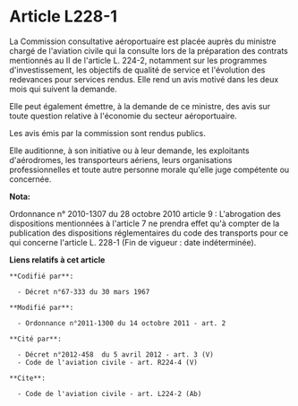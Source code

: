 # Article L228-1

La Commission consultative aéroportuaire est placée auprès du ministre chargé de l'aviation civile qui la consulte lors de la
préparation des contrats mentionnés au II de l'article L. 224-2, notamment sur les programmes d'investissement, les objectifs
de qualité de service et l'évolution des redevances pour services rendus. Elle rend un avis motivé dans les deux mois qui
suivent la demande. 

Elle peut également émettre, à la demande de ce ministre, des avis sur toute question relative à l'économie du secteur
aéroportuaire. 

Les avis émis par la commission sont rendus publics. 

Elle auditionne, à son initiative ou à leur demande, les exploitants d'aérodromes, les transporteurs aériens, leurs
organisations professionnelles et toute autre personne morale qu'elle juge compétente ou concernée.

**Nota:**

Ordonnance n° 2010-1307 du 28 octobre 2010 article 9 : L'abrogation des dispositions mentionnées à l'article 7 ne prendra
effet qu'à compter de la publication des dispositions réglementaires du code des transports pour ce qui concerne l'article L.
228-1 (Fin de vigueur : date indéterminée).

**Liens relatifs à cet article**

	**Codifié par**:

	  - Décret n°67-333 du 30 mars 1967

	**Modifié par**:

	  - Ordonnance n°2011-1300 du 14 octobre 2011 - art. 2

	**Cité par**:

	  - Décret n°2012-458  du 5 avril 2012 - art. 3 (V)
	  - Code de l'aviation civile - art. R224-4 (V)

	**Cite**:

	  - Code de l'aviation civile - art. L224-2 (Ab)
